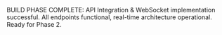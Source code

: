 BUILD PHASE COMPLETE: API Integration & WebSocket implementation successful. All endpoints functional, real-time architecture operational. Ready for Phase 2.
